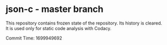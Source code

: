 # json-c - master branch

This repository contains frozen state of the repository.
Its history is cleared. It is used only for static code
analysis with Codacy.

Commit Time: 1699949692